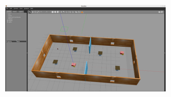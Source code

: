 ![alt text](https://github.com/jinghanng/Udacity-Robotics-Software-Engineer/blob/master/image/UdacityWorld.png?raw=true)